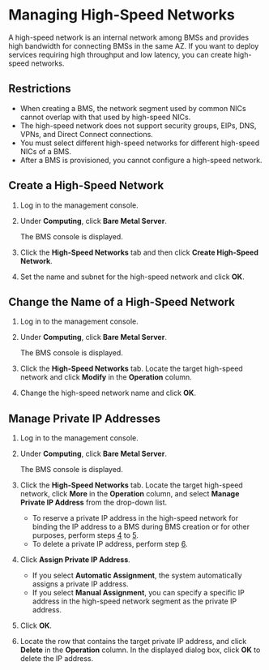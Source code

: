 # Managing High-Speed Networks<a name="EN-US_TOPIC_0053537013"></a>

A high-speed network is an internal network among BMSs and provides high bandwidth for connecting BMSs in the same AZ. If you want to deploy services requiring high throughput and low latency, you can create high-speed networks.

## Restrictions<a name="section3172298191210"></a>

-   When creating a BMS, the network segment used by common NICs cannot overlap with that used by high-speed NICs.
-   The high-speed network does not support security groups, EIPs, DNS, VPNs, and Direct Connect connections.
-   You must select different high-speed networks for different high-speed NICs of a BMS.
-   After a BMS is provisioned, you cannot configure a high-speed network.

## Create a High-Speed Network<a name="section9719598219"></a>

1.  Log in to the management console.
2.  Under  **Computing**, click  **Bare Metal Server**.

    The BMS console is displayed.

3.  Click the  **High-Speed Networks**  tab and then click  **Create High-Speed Network**.
4.  Set the name and subnet for the high-speed network and click  **OK**.

## Change the Name of a High-Speed Network<a name="section10841132814213"></a>

1.  Log in to the management console.
2.  Under  **Computing**, click  **Bare Metal Server**.

    The BMS console is displayed.

3.  Click the  **High-Speed Networks**  tab. Locate the target high-speed network and click  **Modify**  in the  **Operation**  column.
4.  Change the high-speed network name and click  **OK**.

## Manage Private IP Addresses<a name="section1657616457520"></a>

1.  Log in to the management console.
2.  Under  **Computing**, click  **Bare Metal Server**.

    The BMS console is displayed.

3.  Click the  **High-Speed Networks**  tab. Locate the target high-speed network, click  **More**  in the  **Operation**  column, and select  **Manage Private IP Address**  from the drop-down list.
    -   To reserve a private IP address in the high-speed network for binding the IP address to a BMS during BMS creation or for other purposes, perform steps  [4](#li1182125141618)  to  [5](#li1464622114267).
    -   To delete a private IP address, perform step  [6](#li20230111011919).

4.  <a name="li1182125141618"></a>Click  **Assign Private IP Address**.
    -   If you select  **Automatic Assignment**, the system automatically assigns a private IP address.
    -   If you select  **Manual Assignment**, you can specify a specific IP address in the high-speed network segment as the private IP address.

5.  <a name="li1464622114267"></a>Click  **OK**.
6.  <a name="li20230111011919"></a>Locate the row that contains the target private IP address, and click  **Delete**  in the  **Operation**  column. In the displayed dialog box, click  **OK**  to delete the IP address.


